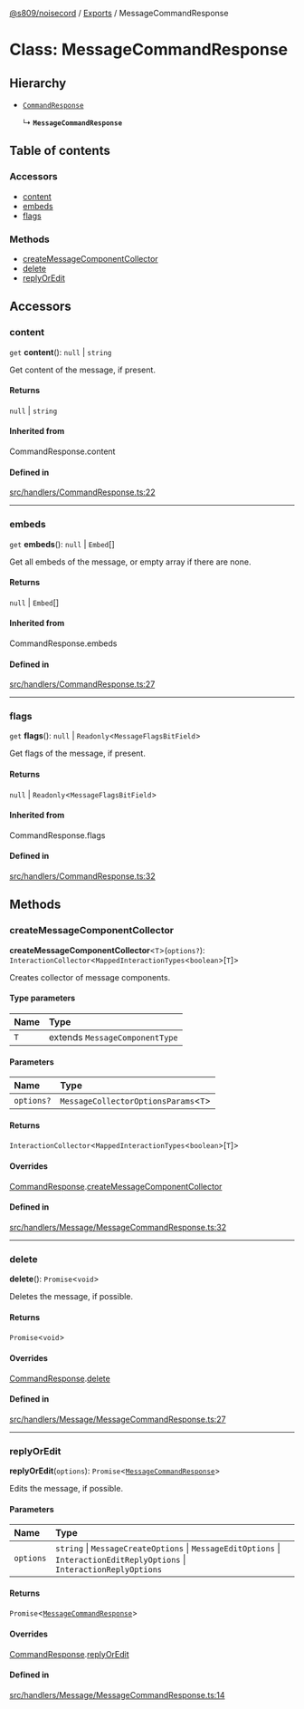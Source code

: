 [@s809/noisecord](../README.md) / [Exports](../modules.md) / MessageCommandResponse

# Class: MessageCommandResponse

## Hierarchy

- [`CommandResponse`](CommandResponse.md)

  ↳ **`MessageCommandResponse`**

## Table of contents

### Accessors

- [content](MessageCommandResponse.md#content)
- [embeds](MessageCommandResponse.md#embeds)
- [flags](MessageCommandResponse.md#flags)

### Methods

- [createMessageComponentCollector](MessageCommandResponse.md#createmessagecomponentcollector)
- [delete](MessageCommandResponse.md#delete)
- [replyOrEdit](MessageCommandResponse.md#replyoredit)

## Accessors

### content

`get` **content**(): ``null`` \| `string`

Get content of the message, if present.

#### Returns

``null`` \| `string`

#### Inherited from

CommandResponse.content

#### Defined in

[src/handlers/CommandResponse.ts:22](https://github.com/s809/noisecord/blob/b944b1f/src/handlers/CommandResponse.ts#L22)

___

### embeds

`get` **embeds**(): ``null`` \| `Embed`[]

Get all embeds of the message, or empty array if there are none.

#### Returns

``null`` \| `Embed`[]

#### Inherited from

CommandResponse.embeds

#### Defined in

[src/handlers/CommandResponse.ts:27](https://github.com/s809/noisecord/blob/b944b1f/src/handlers/CommandResponse.ts#L27)

___

### flags

`get` **flags**(): ``null`` \| `Readonly`<`MessageFlagsBitField`\>

Get flags of the message, if present.

#### Returns

``null`` \| `Readonly`<`MessageFlagsBitField`\>

#### Inherited from

CommandResponse.flags

#### Defined in

[src/handlers/CommandResponse.ts:32](https://github.com/s809/noisecord/blob/b944b1f/src/handlers/CommandResponse.ts#L32)

## Methods

### createMessageComponentCollector

**createMessageComponentCollector**<`T`\>(`options?`): `InteractionCollector`<`MappedInteractionTypes`<`boolean`\>[`T`]\>

Creates collector of message components.

#### Type parameters

| Name | Type |
| :------ | :------ |
| `T` | extends `MessageComponentType` |

#### Parameters

| Name | Type |
| :------ | :------ |
| `options?` | `MessageCollectorOptionsParams`<`T`\> |

#### Returns

`InteractionCollector`<`MappedInteractionTypes`<`boolean`\>[`T`]\>

#### Overrides

[CommandResponse](CommandResponse.md).[createMessageComponentCollector](CommandResponse.md#createmessagecomponentcollector)

#### Defined in

[src/handlers/Message/MessageCommandResponse.ts:32](https://github.com/s809/noisecord/blob/b944b1f/src/handlers/Message/MessageCommandResponse.ts#L32)

___

### delete

**delete**(): `Promise`<`void`\>

Deletes the message, if possible.

#### Returns

`Promise`<`void`\>

#### Overrides

[CommandResponse](CommandResponse.md).[delete](CommandResponse.md#delete)

#### Defined in

[src/handlers/Message/MessageCommandResponse.ts:27](https://github.com/s809/noisecord/blob/b944b1f/src/handlers/Message/MessageCommandResponse.ts#L27)

___

### replyOrEdit

**replyOrEdit**(`options`): `Promise`<[`MessageCommandResponse`](MessageCommandResponse.md)\>

Edits the message, if possible.

#### Parameters

| Name | Type |
| :------ | :------ |
| `options` | `string` \| `MessageCreateOptions` \| `MessageEditOptions` \| `InteractionEditReplyOptions` \| `InteractionReplyOptions` |

#### Returns

`Promise`<[`MessageCommandResponse`](MessageCommandResponse.md)\>

#### Overrides

[CommandResponse](CommandResponse.md).[replyOrEdit](CommandResponse.md#replyoredit)

#### Defined in

[src/handlers/Message/MessageCommandResponse.ts:14](https://github.com/s809/noisecord/blob/b944b1f/src/handlers/Message/MessageCommandResponse.ts#L14)
